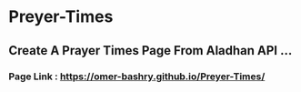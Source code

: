 # Preyer-Times
## Create A Prayer Times Page From Aladhan API ...
### Page Link : https://omer-bashry.github.io/Preyer-Times/
